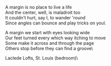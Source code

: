 A margin is no place to live a life\
And the center, well, is maladroit too\
It couldn't hurt, say I, to wander 'round\
Since angles can bounce and play tricks on you\

A margin we start with eyes looking wide\
Our feet turned every which way itching to move\
Some make it across and through the page\
Others stop before they can find a groove\

Laclede Lofts, St. Louis (bedroom)\